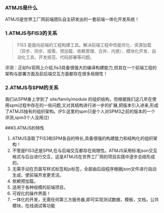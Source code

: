 ### ATMJS是什么

ATMJS是世界工厂网前端团队自主研发出的一套前端一体化开发系统！
### 1.ATMJS与FIS3的关系

> FIS3 是面向前端的工程构建工具。解决前端工程中性能优化、资源加载（异步、同步、按需、预加载、依赖管理、合并、内嵌）、模块化开发、自动化工具、开发规范、代码部署等问题。

评测：正如fis官网上介绍,fis3具备很强大的编译构建能力,但其在一个前端工程的架构与部署方面及前后端交互方面都存在很多局限性！


### 2.ATMJS与SPM的关系
我们从SPM身上学到了 site/family/module 的组织结构，但根据我们这几年在使用spm过程中存在的一些问题,又对其结构进行进一步的扩展,把版本引入进来,形成了ATMJS独有的组织架构。(PS:这里的spm只是个人对SPM3之前的版本的一个评测,spm3个人没用过)

###3.ATMJS的特性
1. ATMJS汲取了FIS3和SPM各自的特长,具备很强的构建能力和结构化的组织架构！
2. 不管是FIS3还是SPM,在与后端交互都存在局限性。ATMJS采用标准json交互格式与后台进行交互，这是ATMJS在世界工厂网的项目实践中逐步总结形成的。
3. 无需手动在页面写样式标签和js标签，全部由后段程序根据json文件进行自动生成，使前端开发更灵活。
4. 依赖预加载。
5. 适用于各种规模的前端项目。
6. 可视化的操作界面！
7. 一体化的开发，无需任何第三方服务器,即可实现测试数据，模板，文档，公共模块，在线调试等功能